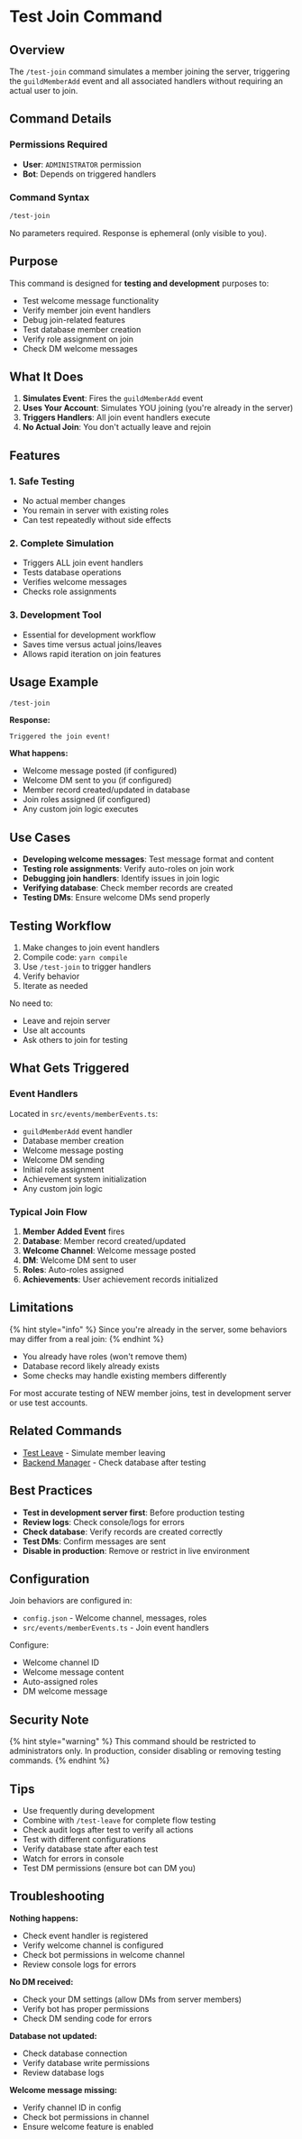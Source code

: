 # Test Join Command

## Overview

The `/test-join` command simulates a member joining the server, triggering the `guildMemberAdd` event and all associated handlers without requiring an actual user to join.

## Command Details

### Permissions Required

* **User**: `ADMINISTRATOR` permission
* **Bot**: Depends on triggered handlers

### Command Syntax

```bash
/test-join
```

No parameters required. Response is ephemeral (only visible to you).

## Purpose

This command is designed for **testing and development** purposes to:

* Test welcome message functionality
* Verify member join event handlers
* Debug join-related features
* Test database member creation
* Verify role assignment on join
* Check DM welcome messages

## What It Does

1. **Simulates Event**: Fires the `guildMemberAdd` event
2. **Uses Your Account**: Simulates YOU joining (you're already in the server)
3. **Triggers Handlers**: All join event handlers execute
4. **No Actual Join**: You don't actually leave and rejoin

## Features

### 1. **Safe Testing**

* No actual member changes
* You remain in server with existing roles
* Can test repeatedly without side effects

### 2. **Complete Simulation**

* Triggers ALL join event handlers
* Tests database operations
* Verifies welcome messages
* Checks role assignments

### 3. **Development Tool**

* Essential for development workflow
* Saves time versus actual joins/leaves
* Allows rapid iteration on join features

## Usage Example

```bash
/test-join
```

**Response:**

```text
Triggered the join event!
```

**What happens:**

* Welcome message posted (if configured)
* Welcome DM sent to you (if configured)
* Member record created/updated in database
* Join roles assigned (if configured)
* Any custom join logic executes

## Use Cases

* **Developing welcome messages**: Test message format and content
* **Testing role assignments**: Verify auto-roles on join work
* **Debugging join handlers**: Identify issues in join logic
* **Verifying database**: Check member records are created
* **Testing DMs**: Ensure welcome DMs send properly

## Testing Workflow

1. Make changes to join event handlers
2. Compile code: `yarn compile`
3. Use `/test-join` to trigger handlers
4. Verify behavior
5. Iterate as needed

No need to:

* Leave and rejoin server
* Use alt accounts
* Ask others to join for testing

## What Gets Triggered

### Event Handlers

Located in `src/events/memberEvents.ts`:

* `guildMemberAdd` event handler
* Database member creation
* Welcome message posting
* Welcome DM sending
* Initial role assignment
* Achievement system initialization
* Any custom join logic

### Typical Join Flow

1. **Member Added Event** fires
2. **Database**: Member record created/updated
3. **Welcome Channel**: Welcome message posted
4. **DM**: Welcome DM sent to user
5. **Roles**: Auto-roles assigned
6. **Achievements**: User achievement records initialized

## Limitations

{% hint style="info" %}
Since you're already in the server, some behaviors may differ from a real join:
{% endhint %}

* You already have roles (won't remove them)
* Database record likely already exists
* Some checks may handle existing members differently

For most accurate testing of NEW member joins, test in development server or use test accounts.

## Related Commands

* [Test Leave](test-leave.md) - Simulate member leaving
* [Backend Manager](backend-manager.md) - Check database after testing

## Best Practices

* **Test in development server first**: Before production testing
* **Review logs**: Check console/logs for errors
* **Check database**: Verify records are created correctly
* **Test DMs**: Confirm messages are sent
* **Disable in production**: Remove or restrict in live environment

## Configuration

Join behaviors are configured in:

* `config.json` - Welcome channel, messages, roles
* `src/events/memberEvents.ts` - Join event handlers

Configure:

* Welcome channel ID
* Welcome message content
* Auto-assigned roles
* DM welcome message

## Security Note

{% hint style="warning" %}
This command should be restricted to administrators only. In production, consider disabling or removing testing commands.
{% endhint %}

## Tips

* Use frequently during development
* Combine with `/test-leave` for complete flow testing
* Check audit logs after test to verify all actions
* Test with different configurations
* Verify database state after each test
* Watch for errors in console
* Test DM permissions (ensure bot can DM you)

## Troubleshooting

**Nothing happens:**

* Check event handler is registered
* Verify welcome channel is configured
* Check bot permissions in welcome channel
* Review console logs for errors

**No DM received:**

* Check your DM settings (allow DMs from server members)
* Verify bot has proper permissions
* Check DM sending code for errors

**Database not updated:**

* Check database connection
* Verify database write permissions
* Review database logs

**Welcome message missing:**

* Verify channel ID in config
* Check bot permissions in channel
* Ensure welcome feature is enabled
